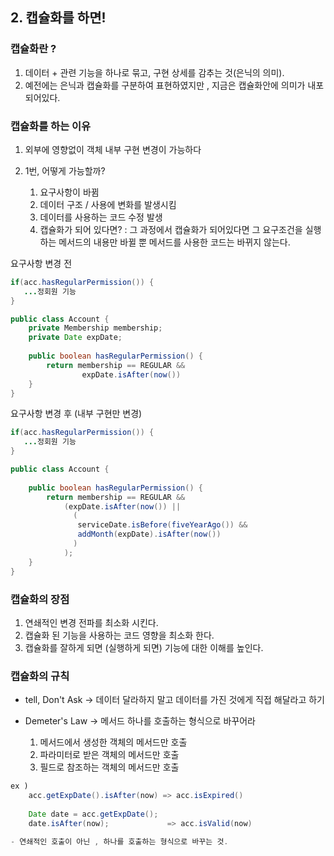 ## 2. 캡슐화를 하면!

### 캡슐화란 ?
1. 데이터 + 관련 기능을 하나로 묶고, 구현 상세를 감추는 것(은닉의 의미).
2. 예전에는 은닉과 캡슐화를 구분하여 표현하였지만 , 지금은 캡슐화안에 의미가 내포되어있다.

### 캡슐화를 하는 이유 
1. 외부에 영향없이 객체 내부 구현 변경이 가능하다

2. 1번, 어떻게 가능할까?
    1. 요구사항이 바뀜
    2. 데이터 구조 / 사용에 변화를 발생시킴
    3. 데이터를 사용하는 코드 수정 발생
    4. 캡슐화가 되어 있다면? : 
       그 과정에서 캡슐화가 되어있다면 그 요구조건을 실행하는 메서드의 내용만 바뀔 뿐
       메서드를 사용한 코드는 바뀌지 않는다.
       
       
요구사항 변경 전
```java
if(acc.hasRegularPermission()) {
   ...정회원 기능    
}
```
```java
public class Account {
    private Membership membership;
    private Date expDate;
    
    public boolean hasRegularPermission() {
        return membership == REGULAR && 
                expDate.isAfter(now())
    }
}
```

요구사항 변경 후 (내부 구현만 변경)
```java
if(acc.hasRegularPermission()) {
   ...정회원 기능    
}
```
```java
public class Account {
  
    public boolean hasRegularPermission() {
        return membership == REGULAR && 
            (expDate.isAfter(now()) ||
              (
               serviceDate.isBefore(fiveYearAgo()) &&
               addMonth(expDate).isAfter(now())        
              )
            );
    }
}
```

### 캡슐화의 장점
1. 연쇄적인 변경 전파를 최소화 시킨다.
2. 캡슐화 된 기능을 사용하는 코드 영향을 최소화 한다.
3. 캡슐화를 잘하게 되면 (실행하게 되면) 기능에 대한 이해를 높인다.

### 캡슐화의 규칙
- tell, Don't Ask
-> 데이터 달라하지 말고 데이터를 가진 것에게 직접 해달라고 하기
  
- Demeter's Law
-> 메서드 하나를 호출하는 형식으로 바꾸어라 
  1. 메서드에서 생성한 객체의 메서드만 호출
  2. 파라미터로 받은 객체의 메서드만 호출
  3. 필드로 참조하는 객체의 메서드만 호출
    
```java
ex ) 
    acc.getExpDate().isAfter(now) => acc.isExpired()
        
    Date date = acc.getExpDate();
    date.isAfter(now);             => acc.isValid(now)

- 연쇄적인 호출이 아닌 , 하나를 호출하는 형식으로 바꾸는 것.
```
